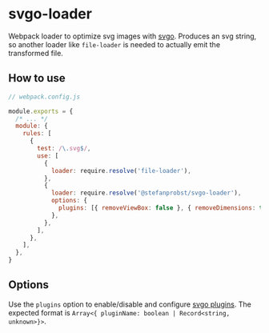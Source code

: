 # svgo-loader

Webpack loader to optimize svg images with [svgo](https://github.com/svg/svgo).
Produces an svg string, so another loader like `file-loader` is needed to
actually emit the transformed file.

## How to use

```js
// webpack.config.js

module.exports = {
  /* ... */
  module: {
    rules: [
      {
        test: /\.svg$/,
        use: [
          {
            loader: require.resolve('file-loader'),
          },
          {
            loader: require.resolve('@stefanprobst/svgo-loader'),
            options: {
              plugins: [{ removeViewBox: false }, { removeDimensions: true }],
            },
          },
        ],
      },
    ],
  },
}
```

## Options

Use the `plugins` option to enable/disable and configure
[svgo plugins](https://github.com/svg/svgo#what-it-can-do). The expected format
is `Array<{ pluginName: boolean | Record<string, unknown>}>`.
